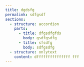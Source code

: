 ```yaml
---
title: dgdsfg
permalink: sdfgsdf
sections:
  - structure: accordion
    parts:
      - title: dfgsdfgfds
        body: gsdfgsdfg
      - title: sfsdfg
        body: sdfgsdfg
  - structure: onlytext
    content: dfffffffffffffff fff
---
```

